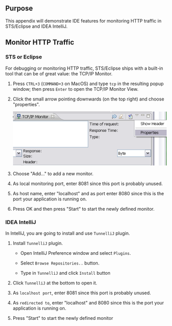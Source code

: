 ## Purpose

This appendix will demonstrate IDE features for monitoring HTTP traffic
in STS/Eclipse and IDEA IntelliJ.

## Monitor HTTP Traffic

### STS or Eclipse

For debugging or monitoring HTTP traffic, STS/Eclipse ships
with a built-in tool that can be of great value: the TCP/IP Monitor.

1.  Press `CTRL+3` (`COMMAND+3` on MacOS) and type
    `tcp` in the resulting popup window; then press `Enter` to open the
    TCP/IP Monitor View.

1.  Click the small arrow pointing downwards (on the
    top right) and choose "properties".

    ![The "properties" menu entry of the TCP/IP Monitor view](https://raw.githubusercontent.com/spring-academy/spring-academy-assets/main/courses/course-spring-professional/monitor-properties.png)

1.  Choose "Add..." to add a new monitor.

1.  As local monitoring port, enter
    8081 since this port is probably unused.

1.  As host name, enter "localhost"
    and as port enter 8080 since this is the port your
    application is running on.

1.  Press OK and then press "Start" to start the newly defined
    monitor.

### IDEA IntelliJ

In IntelliJ, you are going to install and use `TunnelliJ` plugin.

1.  Install `TunnelliJ` plugin.

    - Open IntelliJ Preference window and select `Plugins`.

    - Select `Browse Repositories..` button.

    - Type in `TunnelliJ` and click `Install` button

1.  Click `TunnelliJ` at the bottom to open it.

1.  As `localhost port`, enter
    8081 since this port is probably unused.

1.  As `redirected to`, enter "localhost"
    and 8080 since this is the port your application is
    running on.

1.  Press "Start" to start the newly defined monitor

